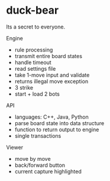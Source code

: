 duck-bear
=========

Its a secret to everyone.

Engine
- rule processing
- transmit entire board states
- handle timeout
- read settings file
- take 1-move input and validate
- returns illegal move exception
- 3 strike
- start + load 2 bots

API
- languages: C++, Java, Python
- parse board state into data structure
- function to return output to engine
- single transactions

Viewer
- move by move
- back/forward button
- current capture highlighted
